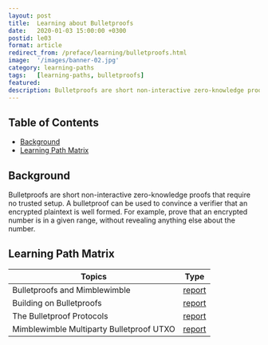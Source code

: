 ```yaml
---
layout: post
title:  Learning about Bulletproofs
date:   2020-01-03 15:00:00 +0300
postid: le03
format: article
redirect_from: /preface/learning/bulletproofs.html
image:  '/images/banner-02.jpg'
category: learning-paths
tags:   [learning-paths, bulletproofs]
featured:
description: Bulletproofs are short non-interactive zero-knowledge proofs that require no trusted setup.
---
```


## Table of Contents

- [Background](#background)
- [Learning Path Matrix](#learning-path-matrix)

## Background

Bulletproofs are short non-interactive zero-knowledge proofs that require no trusted setup. A bulletproof can be used to convince a verifier that an encrypted plaintext is well formed. For example, prove that an encrypted number is in a given range, without revealing anything else about the number.

## Learning Path Matrix

| Topics                                   |                             Type                             |
| ---------------------------------------- | :----------------------------------------------------------: |
| Bulletproofs and Mimblewimble            | <span class="wrap_int">[report](/cryptography/bulletproofs-and-mimblewimble)</span> |
| Building on Bulletproofs                 | <span class="wrap_int">[report](/cryptography/building-on-bulletproofs)</span> |
| The Bulletproof Protocols                | <span class="wrap_adv">[report](/cryptography/the-bulletproof-protocols)</span> |
| Mimblewimble Multiparty Bulletproof UTXO | <span class="wrap_adv">[report](/protocols/mimblewimble-mb-bp-utxo)</span> |
